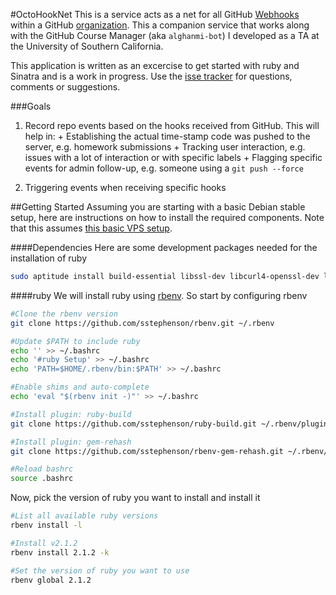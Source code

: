 #OctoHookNet
This is a service acts as a net for all GitHub [Webhooks](https://developer.github.com/v3/repos/hooks/) within a GitHub [organization](https://github.com/blog/674-introducing-organization). This a companion service that works along with the GitHub Course Manager (aka `alghanmi-bot`) I developed as a TA at the University of Southern California.

This application is written as an excercise to get started with ruby and Sinatra and is a work in progress. Use the [isse tracker](https://github.com/alghanmi/OctoHookNet/issues) for questions, comments or suggestions.

###Goals

  1. Record repo events based on the hooks received from GitHub. This will help in:
    + Establishing the actual time-stamp code was pushed to the server, e.g. homework submissions
    + Tracking user interaction, e.g. issues with a lot of interaction or with specific labels
    + Flagging specific events for admin follow-up, e.g. someone using a `git push --force`

  1. Triggering events when receiving specific hooks


##Getting Started
Assuming you are starting with a basic Debian stable setup, here are instructions on how to install the required components. Note that this assumes [this basic VPS setup](https://github.com/alghanmi/vps_setup).

####Dependencies
Here are some development packages needed for the installation of ruby
```bash
sudo aptitude install build-essential libssl-dev libcurl4-openssl-dev libreadline-dev
```

####ruby
We will install ruby using [rbenv](https://github.com/sstephenson/rbenv). So start by configuring rbenv
```bash
#Clone the rbenv version
git clone https://github.com/sstephenson/rbenv.git ~/.rbenv

#Update $PATH to include ruby
echo '' >> ~/.bashrc
echo '#ruby Setup' >> ~/.bashrc
echo 'PATH=$HOME/.rbenv/bin:$PATH' >> ~/.bashrc

#Enable shims and auto-complete
echo 'eval "$(rbenv init -)"' >> ~/.bashrc

#Install plugin: ruby-build
git clone https://github.com/sstephenson/ruby-build.git ~/.rbenv/plugins/ruby-build

#Install plugin: gem-rehash
git clone https://github.com/sstephenson/rbenv-gem-rehash.git ~/.rbenv/plugins/rbenv-gem-rehash

#Reload bashrc
source .bashrc
```

Now, pick the version of ruby you want to install and install it
```bash
#List all available ruby versions
rbenv install -l

#Install v2.1.2
rbenv install 2.1.2 -k

#Set the version of ruby you want to use
rbenv global 2.1.2
```
